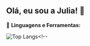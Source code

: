 ## Olá, eu sou a Julia!  👋

🔧 **Linguagens e Ferramentas:**  

![Top Langs](https://github-readme-stats.vercel.app/api/top-langs/?username=JuliaSilva7)<!--

